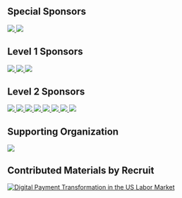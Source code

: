 ## Special Sponsors

<div class="sponsors">
    <a href="https://www.recruit.co.jp/">
        <img src="/images/Events/sponsor/Recruit.png">
    </a>
    <a href="https://www.smbc.co.jp/global/">
        <img src="/images/Events/sponsor/smbc.jpg">
    </a>
</div>



## Level 1 Sponsors

<div class="sponsors">
    <a href="https://casper.network/">
        <img src="/images/Events/sponsor/casper.png">
    </a>
    <a href="https://www.mufg.jp/english/index.html">
        <img src="/images/Events/sponsor/MUFG.jpeg">
    </a>
    <a href="https://www.chainalysis.com/">
        <img src="/images/Events/sponsor/Chainalysis.jpg"> 
    </a>
</div>

## Level 2 Sponsors

<div class="sponsors">
    <a href="https://www.circle.com/">
        <img src="/images/Events/sponsor/circle.png">
    </a>
    <a href="https://www.decurret-dcp.com/en/">
        <img src="/images/Events/sponsor/DeCurret.png">
    </a>
    <a href="https://www.garage.co.jp/en/">
        <img src="/images/Events/sponsor/DG.jpeg">
    </a>
    <a href="https://www.nri.com/en">
        <img src="/images/Events/sponsor/NRI.png">
    </a>
    <a href="https://nttdigital.io/">
        <img src="/images/Events/sponsor/NTTD_Corplogo_RGB_M.jpg">
    </a>
    <a href="https://www.ginco.co.jp/en">
        <img src="/images/Events/sponsor/Ginco.jpeg">
    </a>
    <a href="https://www.ey.com/">
        <img src="/images/Events/sponsor/EY.jpeg">
    </a>
    <a href="https://www.monexgroup.jp/en/index.html">
        <img src="/images/Events/sponsor/MonexGroup.png">
    </a>
</div>

## Supporting Organization

<div class="sponsors">
    <a href="https://fintechjapan.org/en/">
        <img src="/images/Events/sponsor/fintech_assoc_japan.jpg">
    </a>
</div>

## Contributed Materials by Recruit
[![Digital Payment Transformation in the US Labor Market](/images/Events/sponsor/image.png)](https://www.youtube.com/watch?v=hTKIBH222Ik&ab_channel=RECRUITTECHINFO "Watch the Video!")


